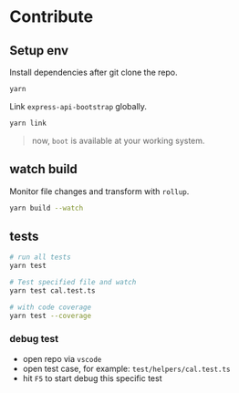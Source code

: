 # Contribute

## Setup env

Install dependencies after git clone the repo.

```bash
yarn
```

Link `express-api-bootstrap` globally.

```bash
yarn link
```

> now, `boot` is available at your working system.

## watch build

Monitor file changes and transform with `rollup`.

```bash
yarn build --watch
```

## tests

```bash
# run all tests
yarn test

# Test specified file and watch
yarn test cal.test.ts

# with code coverage
yarn test --coverage
```

### debug test

- open repo via `vscode`
- open test case, for example: `test/helpers/cal.test.ts`
- hit `F5` to start debug this specific test
